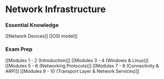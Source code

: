 # Network Infrastructure
### Essential Knowledge 
[[Network Devices]]
[[OSI model]]

### Exam Prep
[[Modules 1 - 2 (Introduction)]]
[[Modules 3 - 4 (Windows & Linux)]]
[[Modules 5 - 6 (Networking Protocols)]]
[[Modules 7 - 8 (Connectivity & ARP)]]
[[Modules 9 - 10 (Transport Layer & Network Services)]]
